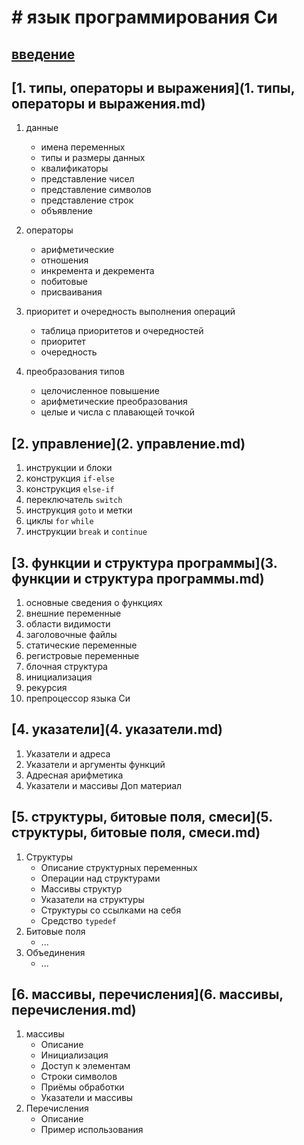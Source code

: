 # # язык программирования Си 


## [введение](введение.md)

## [1. типы, операторы и выражения](1. типы, операторы и выражения.md)
1. данные

    + имена переменных
    + типы и размеры данных
    + квалификаторы
    + представление чисел
    + представление символов
    + представление строк
    + объявление

1. операторы

    + арифметические
    + отношения
    + инкремента и декремента
    + побитовые
    + присваивания

1. приоритет и очередность выполнения операций

    + таблица приоритетов и очередностей
    + приоритет
    + очередность

1. преобразования типов
    
    + целочисленное повышение
    + арифметические преобразования
    + целые и числа с плавающей точкой


## [2. управление](2. управление.md)
1. инструкции и блоки
1. конструкция `if-else`
1. конструкция `else-if`
1. переключатель `switch`
1. инструкция `goto` и метки
1. циклы `for` `while`
1. инструкции `break` и `continue`


## [3. функции и структура программы](3. функции и структура программы.md)
1. основные сведения о функциях
2. внешние переменные
3. области видимости
4. заголовочные файлы
5. статические переменные
6. регистровые переменные
7. блочная структура
8. инициализация
9. рекурсия
10. препроцессор языка Си

## [4. указатели](4. указатели.md)
1. Указатели и адреса
2. Указатели и аргументы функций
3. Адресная арифметика
4. Указатели и массивы
Доп материал


## [5. структуры, битовые поля, смеси](5. структуры, битовые поля, смеси.md)
1. Структуры
    + Описание структурных переменных
    + Операции над структурами
    + Массивы структур
    + Указатели на структуры
    + Структуры со ссылками на себя
    + Средство `typedef`
2. Битовые поля
    + ...
3. Объединения
    + ...


## [6. массивы, перечисления](6. массивы, перечисления.md)
1. массивы
    + Описание
    + Инициализация
    + Доступ к элементам
    + Строки символов
    + Приёмы обработки
    + Указатели и массивы
2. Перечисления
    + Описание
    + Пример использования
